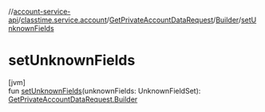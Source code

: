 //[account-service-api](../../../../index.md)/[classtime.service.account](../../index.md)/[GetPrivateAccountDataRequest](../index.md)/[Builder](index.md)/[setUnknownFields](set-unknown-fields.md)

# setUnknownFields

[jvm]\
fun [setUnknownFields](set-unknown-fields.md)(unknownFields: UnknownFieldSet): [GetPrivateAccountDataRequest.Builder](index.md)
